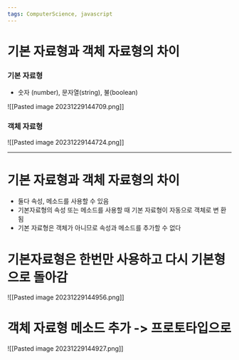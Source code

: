 ```yaml
---
tags: ComputerScience, javascript
---
```

# 기본 자료형과 객체 자료형의 차이

### 기본 자료형
- 숫자 (number), 문자열(string), 불(boolean)

![[Pasted image 20231229144709.png]]

### 객체 자료형
![[Pasted image 20231229144724.png]]

---------------------
# 기본 자료형과 객체 자료형의 차이

- 둘다 속성, 메소드를 사용할 수 있음
- 기본자료형의 속성 또는 메소드를 사용할 때 기본 자료형이 자동으로 객체로 변 환됨
- 기본 자료형은 객체가 아니므로 속성과 메소드를 추가할 수 없다

# 기본자료형은 한번만 사용하고 다시 기본형으로 돌아감

![[Pasted image 20231229144956.png]]
# 객체 자료형 메소드 추가 -> 프로토타입으로

![[Pasted image 20231229144927.png]]
